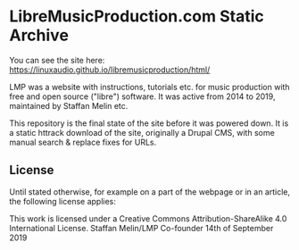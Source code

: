 # LibreMusicProduction.com Static Archive

You can see the site here: https://linuxaudio.github.io/libremusicproduction/html/

LMP was a website with instructions, tutorials etc. for music production with free and open source ("libre") software.
It was active from 2014 to 2019, maintained by Staffan Melin etc.

This repository is the final state of the site before it was powered down.
It is a static httrack download of the site, originally a Drupal CMS, with some manual search & replace fixes for URLs.

## License

Until stated otherwise, for example on a part of the webpage or in an article, the following license applies:

This work is licensed under a Creative Commons Attribution-ShareAlike 4.0 International License.
Staffan Melin/LMP Co-founder
14th of September 2019

